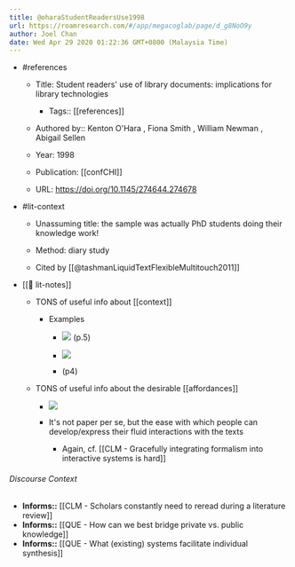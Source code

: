```yaml
---
title: @oharaStudentReadersUse1998
url: https://roamresearch.com/#/app/megacoglab/page/d_g8NoO9y
author: Joel Chan
date: Wed Apr 29 2020 01:22:36 GMT+0800 (Malaysia Time)
---
```


- #references

    - Title: Student readers' use of library documents: implications for library technologies

        - Tags:: [[references]]

    - Authored by::  Kenton O'Hara ,  Fiona Smith ,  William Newman ,  Abigail Sellen

    - Year: 1998

    - Publication: [[confCHI]]

    - URL: https://doi.org/10.1145/274644.274678
- #lit-context

    - Unassuming title: the sample was actually PhD students doing their knowledge work!

    - Method: diary study

    - Cited by [[@tashmanLiquidTextFlexibleMultitouch2011]]
- [[📝 lit-notes]]

    - TONS of useful info about [[context]]

        - Examples

            - ![](https://firebasestorage.googleapis.com/v0/b/firescript-577a2.appspot.com/o/imgs%2Fapp%2Fmegacoglab%2FbnNNNQdAqR?alt=media&token=afd418c2-2f3f-4958-aad2-1feb8a26b355) (p.5)

            - ![](https://firebasestorage.googleapis.com/v0/b/firescript-577a2.appspot.com/o/imgs%2Fapp%2Fmegacoglab%2FSgLyZ1i8Xr?alt=media&token=1454d34d-de0d-4916-adf7-10984f899804)

            - (p4)

    - TONS of useful info about the desirable [[affordances]]

        - ![](https://firebasestorage.googleapis.com/v0/b/firescript-577a2.appspot.com/o/imgs%2Fapp%2Fmegacoglab%2FAzATTY1Hfc?alt=media&token=7735f3ca-53a7-4fae-9121-7939ce39dd41)

        - It's not paper per se, but the ease with which people can develop/express their fluid interactions with the texts

            - Again, cf. [[CLM - Gracefully integrating formalism into interactive systems is hard]]

###### Discourse Context

- **Informs::** [[CLM - Scholars constantly need to reread during a literature review]]
- **Informs::** [[QUE - How can we best bridge private vs. public knowledge]]
- **Informs::** [[QUE - What (existing) systems facilitate individual synthesis]]
